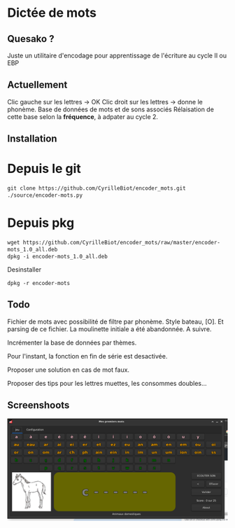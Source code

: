 # Dictée de mots

## Quesako ?

Juste un utilitaire d'encodage pour apprentissage de l'écriture au cycle II ou EBP

## Actuellement
Clic gauche sur les lettres -> OK
Clic droit sur les lettres -> donne le phonème.
Base de données de mots et de sons associés
Rélaisation de cette base selon la **fréquence**, à adpater au cycle 2.

## Installation

# Depuis le git

```
git clone https://github.com/CyrilleBiot/encoder_mots.git
./source/encoder-mots.py
```


# Depuis pkg

```
wget https://github.com/CyrilleBiot/encoder_mots/raw/master/encoder-mots_1.0_all.deb
dpkg -i encoder-mots_1.0_all.deb
```

Desinstaller

```
dpkg -r encoder-mots
```

## Todo
Fichier de mots avec possibilité de filtre par phonème. Style
bateau, [O]. Et parsing de ce fichier. La moulinette initiale a été abandonnée. A suivre.

Incrémenter la base de données par thèmes.

Pour l'instant, la fonction en fin de série est desactivée.

Proposer une solution en cas de mot faux.

Proposer des tips pour les lettres muettes, les consommes doubles...


## Screenshoots

![screenshoot](./screenshoot001.png)
